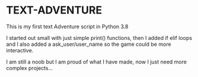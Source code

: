 # TEXT-ADVENTURE
This is my first text Adventure script in Python 3.8

I started out small with just simple print() functions, then I added if elif loops and I also added a ask_user/user_name so the game could be more interactive.

I am still a noob but I am proud of what I have made, now I just need more complex projects...

